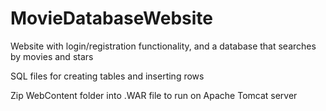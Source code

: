 # MovieDatabaseWebsite
Website with login/registration functionality, and a database that searches by movies and stars

SQL files for creating tables and inserting rows

Zip WebContent folder into .WAR file to run on Apache Tomcat server
